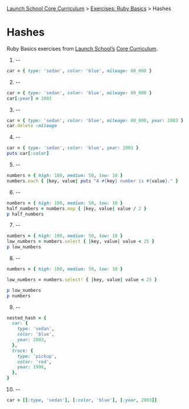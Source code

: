 [Launch School Core Curriculum][readme] >
[Exercises: Ruby Basics][ruby-basics] >
Hashes

# Hashes

Ruby Basics exercises from [Launch School’s][launch-school] [Core Curriculum][core-curriculum].

1. --

```ruby
car = { type: 'sedan', color: 'blue', mileage: 80_000 }
```

2. --

```ruby
car = { type: 'sedan', color: 'blue', mileage: 80_000 }
car[:year] = 2003
```

3. --

```ruby
car = { type: 'sedan', color: 'blue', mileage: 80_000, year: 2003 }
car.delete :mileage
```

4. --

```ruby
car = { type: 'sedan', color: 'blue', year: 2003 }
puts car[:color]
```

5. --

```ruby
numbers = { high: 100, medium: 50, low: 10 }
numbers.each { |key, value| puts "A #{key} number is #{value}." }
```

6. --

```ruby
numbers = { high: 100, medium: 50, low: 10 }
half_numbers = numbers.map { |key, value| value / 2 }
p half_numbers
```

7. --

```ruby
numbers = { high: 100, medium: 50, low: 10 }
low_numbers = numbers.select { |key, value| value < 25 }
p low_numbers
```

8. --

```ruby
numbers = { high: 100, medium: 50, low: 10 }

low_numbers = numbers.select! { |key, value| value < 25 }

p low_numbers
p numbers
```

9. --

```ruby
nested_hash = {
  car: {
    type: 'sedan',
    color: 'blue',
    year: 2003,
  },
  truck: {
    type: 'pickup',
    color: 'red',
    year: 1998,
  },
}
```

10. --

```ruby
car = [[:type, 'sedan'], [:color, 'blue'], [:year, 2003]]
```

[readme]: /README.md
[ruby-basics]: ruby-basics-contents.md
[core-curriculum]: https://launchschool.com/courses
[launch-school]: https://launchschool.com
